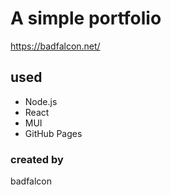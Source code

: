 # A simple portfolio

https://badfalcon.net/

## used

- Node.js
- React
- MUI
- GitHub Pages

### created by

badfalcon
